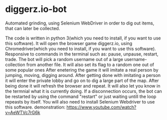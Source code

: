 # diggerz.io-bot
Automated grinding, using Selenium WebDriver in order to dig out items, that can later be collected.

The code is written in python 3(which you need to install, if you want to use this software).
It will open the browser game diggerz.io, using Chromedriver(which you need to install, if you want to use this software).
Responsive to commands in the terminal such as: pause, unpause, restart, trade.
The bot will pick a random username out of a large username-collection from another file.
It will also set its flag to a random one out of some popular ones
After enetering the game it will imitate a real person by jumping, moving, digging around.
After getting done with imitating a person it will enter the private lobby and go on to dig a large part of the map.
After being done it will refresh the browser and repeat.
It will also let you know in the termnial what it is currently doing.
If a disconnection occurs, the bot can be restarted by using the command "restart" or just waiting untill the loop repeasts by itself.
You will also need to install Selenium Webdriver to use this software.
demonstration: https://www.youtube.com/watch?v=AeWTVc7rG6k
